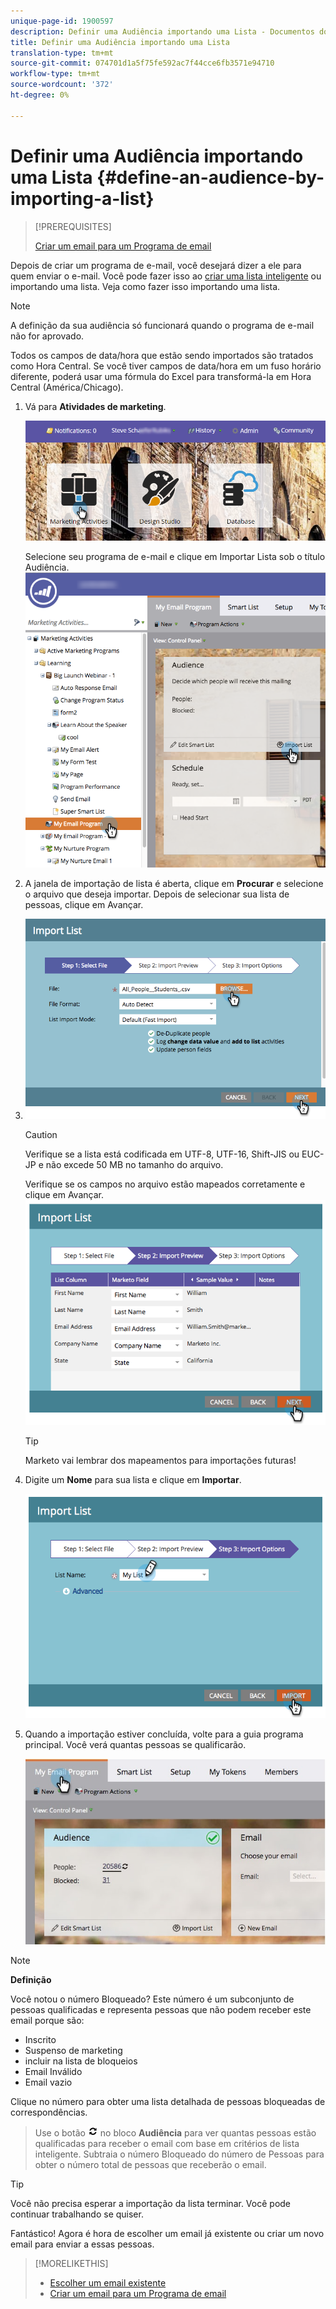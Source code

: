 ```yaml
---
unique-page-id: 1900597
description: Definir uma Audiência importando uma Lista - Documentos do Marketing - Documentação do produto
title: Definir uma Audiência importando uma Lista
translation-type: tm+mt
source-git-commit: 074701d1a5f75fe592ac7f44cce6fb3571e94710
workflow-type: tm+mt
source-wordcount: '372'
ht-degree: 0%

---
```



# Definir uma Audiência importando uma Lista {#define-an-audience-by-importing-a-list}

>[!PREREQUISITES]
>
>[Criar um email para um Programa de email](../../../../product-docs/email-marketing/email-programs/email-program-actions/create-an-email-for-an-email-program.md)

Depois de criar um programa de e-mail, você desejará dizer a ele para quem enviar o e-mail. Você pode fazer isso ao [criar uma lista inteligente](../../../../product-docs/core-marketo-concepts/smart-lists-and-static-lists/creating-a-smart-list/create-a-smart-list.md) ou importando uma lista. Veja como fazer isso importando uma lista.

>[!NOTE]
>
>A definição da sua audiência só funcionará quando o programa de e-mail não for aprovado.
>
>Todos os campos de data/hora que estão sendo importados são tratados como Hora Central. Se você tiver campos de data/hora em um fuso horário diferente, poderá usar uma fórmula do Excel para transformá-la em Hora Central (América/Chicago).

1. Vá para **Atividades de marketing**.

   ![](assets/login-marketing-activities-1.png)

   Selecione seu programa de e-mail e clique em Importar Lista sob o título Audiência.
   ![](assets/importlist.png)

1. A janela de importação de lista é aberta, clique em **Procurar** e selecione o arquivo que deseja importar. Depois de selecionar sua lista de pessoas, clique em Avançar.
1. ![](assets/importlist1.png)

   >[!CAUTION]
   >
   >Verifique se a lista está codificada em UTF-8, UTF-16, Shift-JIS ou EUC-JP e não excede 50 MB no tamanho do arquivo.

   Verifique se os campos no arquivo estão mapeados corretamente e clique em Avançar.
   ![](assets/image2014-9-12-11-3a10-3a7.png)

   >[!TIP]
   >
   >Marketo vai lembrar dos mapeamentos para importações futuras!

1. Digite um **Nome** para sua lista e clique em **Importar**.

   ![](assets/image2014-9-12-11-3a10-3a13.png)

1. Quando a importação estiver concluída, volte para a guia programa principal. Você verá quantas pessoas se qualificarão.

   ![](assets/myemailprogram-1.jpg)

>[!NOTE]
>
>**Definição**
>
>Você notou o número Bloqueado? Este número é um subconjunto de pessoas qualificadas e representa pessoas que não podem receber este email porque são:
>
>* Inscrito
>* Suspenso de marketing
>* incluir na lista de bloqueios
>* Email Inválido
>* Email vazio

>
>
Clique no número para obter uma lista detalhada de pessoas bloqueadas de correspondências.
>
>Use o botão ![—](assets/image2014-10-23-16-3a32-3a36-1.png) no bloco **Audiência** para ver quantas pessoas estão qualificadas para receber o email com base em critérios de lista inteligente. Subtraia o número Bloqueado do número de Pessoas para obter o número total de pessoas que receberão o email.

>[!TIP]
>
>Você não precisa esperar a importação da lista terminar. Você pode continuar trabalhando se quiser.

Fantástico! Agora é hora de escolher um email já existente ou criar um novo email para enviar a essas pessoas.

>[!MORELIKETHIS]
>
>* [Escolher um email existente](../../../../product-docs/email-marketing/email-programs/email-program-actions/choose-an-existing-email.md)
>* [Criar um email para um Programa de email](../../../../product-docs/email-marketing/email-programs/email-program-actions/create-an-email-for-an-email-program.md)

>



